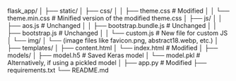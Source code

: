 flask_app/
│
├── static/
│   ├── css/
│   │   ├── theme.css         # Modified
│   │   └── theme.min.css     # Minified version of the modified theme.css
│   ├── js/
│   │   ├── aos.js            # Unchanged
│   │   ├── bootstrap.bundle.js  # Unchanged
│   │   ├── bootstrap.js      # Unchanged
│   │   └── custom.js         # New file for custom JS
│   └── img/
│       └── (image files like favicon.png, abstract18.webp, etc.)
│
├── templates/
│   ├── content.html
│   └── index.html            # Modified
│
├── models/
│   ├── model.h5              # Saved Keras model
│   └── model.pkl             # Alternatively, if using a pickled model
│
├── app.py                    # Modified
├── requirements.txt
└── README.md

